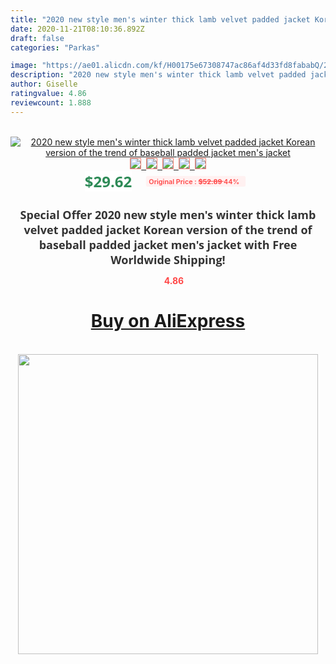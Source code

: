 ```yaml
---
title: "2020 new style men's winter thick lamb velvet padded jacket Korean version of the trend of baseball padded jacket men's jacket"
date: 2020-11-21T08:10:36.892Z
draft: false
categories: "Parkas"

image: "https://ae01.alicdn.com/kf/H00175e67308747ac86af4d33fd8fababQ/2020-new-style-men-s-winter-thick-lamb-velvet-padded-jacket-Korean-version-of-the-trend.jpg"
description: "2020 new style men's winter thick lamb velvet padded jacket Korean version of the trend of baseball padded jacket men's jacket"
author: Giselle
ratingvalue: 4.86
reviewcount: 1.888
---
```

<br>
<div style="text-align: center;">
<a href="https://s.click.aliexpress.com/e/_990Fov" target="_blank" rel="nofollow noopener noreferrer"><img alt="2020 new style men's winter thick lamb velvet padded jacket Korean version of the trend of baseball padded jacket men's jacket" class="magnifier-image" src="https://ae01.alicdn.com/kf/H00175e67308747ac86af4d33fd8fababQ/2020-new-style-men-s-winter-thick-lamb-velvet-padded-jacket-Korean-version-of-the-trend.jpg_640x640.jpg">
<br>
<img style="border:1px solid salmon" src="https://ae01.alicdn.com/kf/H00175e67308747ac86af4d33fd8fababQ/2020-new-style-men-s-winter-thick-lamb-velvet-padded-jacket-Korean-version-of-the-trend.jpg_120x120.jpg">&nbsp;&nbsp;<img style="border:1px solid salmon" src="https://ae01.alicdn.com/kf/H6a57231a80cc44d8ad402b635b63b961u/2020-new-style-men-s-winter-thick-lamb-velvet-padded-jacket-Korean-version-of-the-trend.jpg_120x120.jpg">&nbsp;&nbsp;<img style="border:1px solid salmon" src="https://ae01.alicdn.com/kf/H767663f31410492197f8f6cb261f923do/2020-new-style-men-s-winter-thick-lamb-velvet-padded-jacket-Korean-version-of-the-trend.jpg_120x120.jpg">&nbsp;&nbsp;<img style="border:1px solid salmon" src="https://ae01.alicdn.com/kf/Hba030ef749c848c396c080b4060da0b1G/2020-new-style-men-s-winter-thick-lamb-velvet-padded-jacket-Korean-version-of-the-trend.jpg_120x120.jpg">&nbsp;&nbsp;<img style="border:1px solid salmon" src="https://ae01.alicdn.com/kf/H2f0aa0085e314727ba1f50e89c0192d4l/2020-new-style-men-s-winter-thick-lamb-velvet-padded-jacket-Korean-version-of-the-trend.jpg_120x120.jpg"></a></div><br0>
<div style="text-align: center;"><span style="background-color: white; border: 0px; box-sizing: border-box; color: seagreen; display: inline-block; font-family: &quot;open sans&quot; , &quot;arial&quot; , &quot;helvetica&quot; , sans-serif , &quot;heiti&quot;; font-size: 24px; font-stretch: inherit; font-weight: 700; line-height: inherit; margin: 0px 10px 0px 0px; padding: 0px; vertical-align: middle;">$29.62 </span>
<span style="background: rgb(255 , 241 , 241); border-radius: 3px; border: 0px; box-sizing: border-box; color: #ff4747; display: inline-block; font-family: inherit; font-size: 12px; font-stretch: inherit; font-style: inherit; font-variant: inherit; font-weight: 600; line-height: inherit; margin: 0px; padding: 2px 5px; transform: scale(0.9); vertical-align: middle;">Original Price : <b style="text-decoration: line-through;">$52.89 </b> 44%&nbsp;&nbsp;</span></div>
<h1 style="color: #333333; display: inline-block; font-family: &quot;open sans&quot; , &quot;arial&quot; , &quot;helvetica&quot; , sans-serif , &quot;heiti&quot;; font-size: 18px; font-stretch: inherit; font-weight: 700; text-align: center;">Special Offer 2020 new style men's winter thick lamb velvet padded jacket Korean version of the trend of baseball padded jacket men's jacket with Free Worldwide Shipping!</h1>
<div style="color: #ff4747; text-align: center;">
<img src="https://4.bp.blogspot.com/-M0ZcTcb-5uY/XleCXlxnR4I/AAAAAAAAAEc/OrjgMkXV1oMQFaCRZj5HQwOCBcu3w1FegCPcBGAYYCw/s1600/star.png" style="height: 15px;">&nbsp;<b>4.86</b></div>
<div class="button_cont" align="center"><a class="buynow_a" href="https://s.click.aliexpress.com/e/_990Fov" target="_blank" rel="nofollow noopener noreferrer"><H1>Buy on AliExpress</H1></a></div><br>
<div class="separator" style="clear: both; text-align: center;">
<img src="https://lh3.googleusercontent.com/-pTy5HemUv9M/XlePHvY0dAI/AAAAAAAAAE4/0nX5iRUoIWY8eMW9Dpxeirr157OZliDIgCLcBGAsYHQ/s1600/badge.gif" width="480">
</div>
